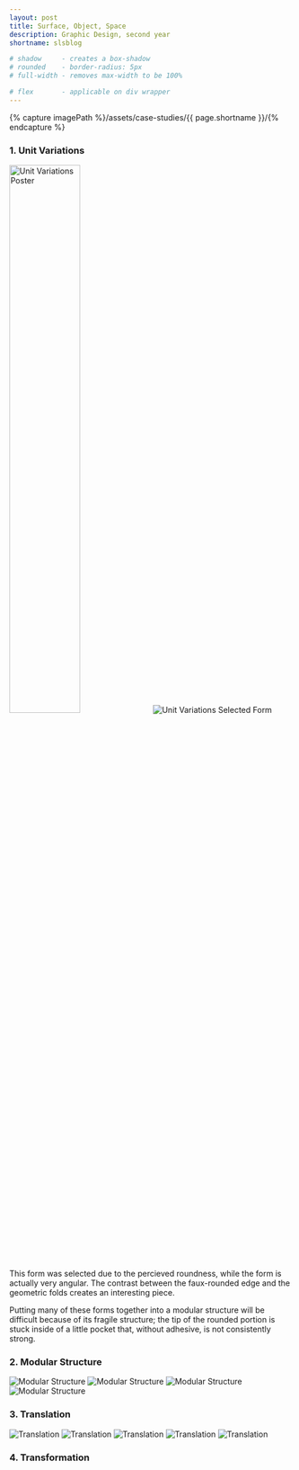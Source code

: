 ```yaml
---
layout: post
title: Surface, Object, Space
description: Graphic Design, second year
shortname: slsblog

# shadow 	 - creates a box-shadow
# rounded 	 - border-radius: 5px
# full-width - removes max-width to be 100%

# flex       - applicable on div wrapper
---
```

{% capture imagePath %}/assets/case-studies/{{ page.shortname }}/{% endcapture %}

### 1. Unit Variations
<div>
	<img src="{{ imagePath }}sls-1-poster.jpg" alt="Unit Variations Poster" style="width: 50%">
	<img src="{{ imagePath }}sls-1-final.jpg" alt="Unit Variations Selected Form">
</div>

This form was selected due to the percieved roundness, while the form is actually very angular. The contrast between the faux-rounded edge and the geometric folds creates an interesting piece.

Putting many of these forms together into a modular structure will be difficult because of its fragile structure; the tip of the rounded portion is stuck inside of a little pocket that, without adhesive, is not consistently strong.

### 2. Modular Structure

<div>
	<img src="{{ imagePath }}sls-2-1.jpg" alt="Modular Structure">
	<img src="{{ imagePath }}sls-2-2.jpg" alt="Modular Structure">
	<img src="{{ imagePath }}sls-2-3.jpg" alt="Modular Structure">
	<img src="{{ imagePath }}sls-2-4.jpg" alt="Modular Structure">
</div>

### 3. Translation

<div>
	<img src="{{ imagePath }}sls-3-1.jpg" alt="Translation">
	<img src="{{ imagePath }}sls-3-2.jpg" alt="Translation">
	<img src="{{ imagePath }}sls-3-3.jpg" alt="Translation">
	<img src="{{ imagePath }}sls-3-4.jpg" alt="Translation">
	<img src="{{ imagePath }}sls-3-5.jpg" alt="Translation">
</div>

### 4. Transformation